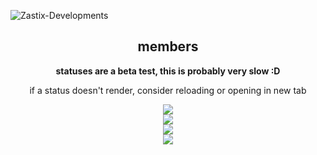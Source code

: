![Zastix-Developments](https://socialify.git.ci/zastix-developments-llc/Zastix-Developments/image?description=1&descriptionEditable=a%20group%20of%20developers%20dedicated%20to%20software%20engineering.&font=Source%20Code%20Pro&language=1&name=1&pattern=Plus&theme=Dark)

<div align="center">
  <h2>members</h2>
  <p><b>statuses are a beta test, this is probably very slow :D</b></p>
  <p>if a status doesn't render, consider reloading or opening in new tab</p>
  <img src="https://zdl-rpc.cyclic.app/api?id=253302259696271360"><br>
  <img src="https://zdl-rpc.cyclic.app/api?id=1003477997728313405"><br>
  <img src="https://zdl-rpc.cyclic.app/api?id=778008377803931670"><br>
  <img src="https://zdl-rpc.cyclic.app/api?id=950881301639082084"><br>
</div>
